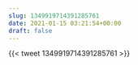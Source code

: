 ```yaml
---
slug: 1349919714391285761
date: 2021-01-15 03:21:54+00:00
draft: false
---
```


{{< tweet 1349919714391285761 >}}
